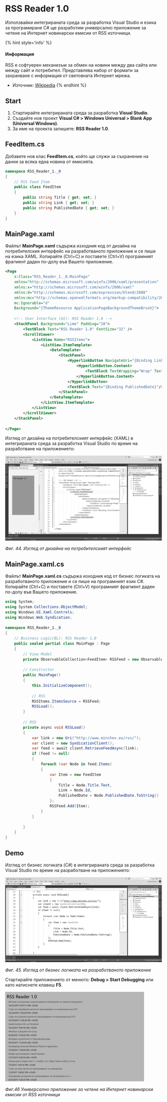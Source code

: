 # RSS Reader 1.0

Използвайки интегрираната среда за разработка Visual Studio и езика за програмиране C\# ще разработим универсално приложение за четене на Интернет новинарски емисии от RSS източници.

{% hint style='info' %}
#### Информация
RSS е софтуерен механизъм за обмен на новини между два сайта или между сайт и потребител. Представлява набор от формати за захранване с информация от световната Интернет мрежа.
- Източник: [Wikipedia](https://en.wikipedia.org/wiki/RSS)
{% endhint %}

## Start 

1. Стартирайте интегрираната среда за разработка **Visual Studio**. 
2. Създайте нов проект **Visual C\# &gt; Windows Universal &gt; Blank App \(Universal Windows\)**. 
3. За име на проекта запишете: **RSS Reader 1.0**.

## FeedItem.cs

Добавете нов клас **FeedItem.cs**, който ще служи за съхранение на данни за всяка една новина от емисията.

```csharp
namespace RSS_Reader_1._0
{
    // RSS Feed Item
    public class FeedItem
    {
        public string Title { get; set; }
        public string Link { get; set; }
        public string PublishedDate { get; set; }
    }
}
```

## MainPage.xaml

Файлът **MainPage.xaml** съдържа изходния код от дизайна на потребителския интерфейс на разработваното приложение и се пише на езика XAML. Копирайте \(Ctrl+C\) и поставете \(Ctrl+V\) програмният фрагмент даден по-долу във Вашето приложение.

```xml
<Page
    x:Class="RSS_Reader_1._0.MainPage"
    xmlns="http://schemas.microsoft.com/winfx/2006/xaml/presentation"
    xmlns:x="http://schemas.microsoft.com/winfx/2006/xaml"
    xmlns:d="http://schemas.microsoft.com/expression/blend/2008"
    xmlns:mc="http://schemas.openxmlformats.org/markup-compatibility/2006"
    mc:Ignorable="d"
    Background="{ThemeResource ApplicationPageBackgroundThemeBrush}">

    <!-- User Interface (UI): RSS Reader 1.0 -->
    <StackPanel Background="Lime" Padding="20">
        <TextBlock Text="RSS Reader 1.0" FontSize="32" />
        <ScrollViewer>
            <ListView Name="RSSItems">
                <ListView.ItemTemplate>
                    <DataTemplate>
                        <StackPanel>
                            <HyperlinkButton NavigateUri="{Binding Link}">
                                <HyperlinkButton.Content>
                                    <TextBlock TextWrapping="Wrap" Text="{Binding Title}"/>
                                </HyperlinkButton.Content>
                            </HyperlinkButton>
                            <TextBlock Text="{Binding PublishedDate}"/>
                        </StackPanel>
                    </DataTemplate>
                </ListView.ItemTemplate>
            </ListView>
        </ScrollViewer>
    </StackPanel>

</Page>
```

Изглед от дизайна на потребителският интерфейс \(XAML\) в интегрираната среда за разработка Visual Studio по време на разработване на приложението:

![](/images/44.png)

_Фиг. 44. Изглед от дизайна на потребителският интерфейс_

## MainPage.xaml.cs

Файлът **MainPage.xaml.cs** съдържа изходния код от бизнес логиката на разработваното приложение и се пише на програмният език C\#. Копирайте \(Ctrl+C\) и поставете \(Ctrl+V\) програмният фрагмент даден по-долу във Вашето приложение.

```csharp
using System;
using System.Collections.ObjectModel;
using Windows.UI.Xaml.Controls;
using Windows.Web.Syndication;

namespace RSS_Reader_1._0
{
    // Business Logic(BL): RSS Reader 1.0
    public sealed partial class MainPage : Page
    {
        // View Model
        private ObservableCollection<FeedItem> RSSFeed = new ObservableCollection<FeedItem>();

        // Constructor
        public MainPage()
        {
            this.InitializeComponent();
			
            // RSS
            RSSItems.ItemsSource = RSSFeed;
            RSSLoad();
        }

        // RSS
        private async void RSSLoad()
        {
            var link = new Uri("http://www.minchev.eu/rss/");
            var client = new SyndicationClient();
            var feed = await client.RetrieveFeedAsync(link);
            if (feed != null)
            {
                foreach (var Node in feed.Items)
                {
                    var Item = new FeedItem
                    {
                        Title = Node.Title.Text,
                        Link = Node.Id,
                        PublishedDate = Node.PublishedDate.ToString()
                    };
                    RSSFeed.Add(Item);
                }
            }

        }
    }
}
```

## Demo 

Изглед от бизнес логиката \(C\#\) в интегрираната среда за разработка Visual Studio по време на разработване на приложението:

![](/images/45.png)

_Фиг. 45. Изглед от бизнес логиката на разработваното приложение_

Стартирайте приложението от менюто: **Debug &gt; Start Debugging** или като натиснете клавиш **F5**.

![](/images/46.png)

_Фиг.46 Универсално приложение за четене на Интернет новинарски емисии от RSS източници_
